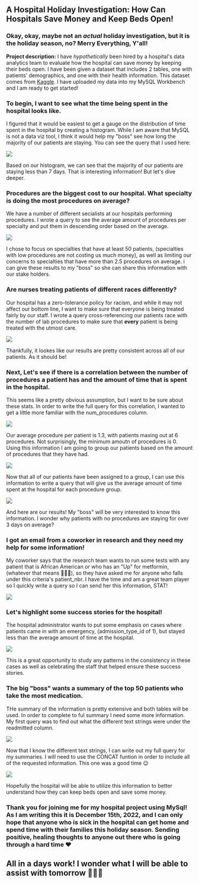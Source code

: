 ## A Hospital Holiday Investigation: How Can Hospitals Save Money and Keep Beds Open! 

### Okay, okay, maybe not an _actual_ holiday investigation, but it is the holiday season, no? Merry Everything, Y'all!

**Project description:** I have _hypothetically_ been hired by a hospital's data analytics team to evaluate how the hospital can save money by keeping their beds open.
I have been given a dataset that includes 2 tables, one with patients' demographics, and one with their health information. This dataset comes from [Kaggle](https://www.kaggle.com/code/iabhishekofficial/prediction-on-hospital-readmission/data?select=diabetic_data.csv).
I have uploaded my data into my MySQL Workbench and I am ready to get started! 

### To begin, I want to see what the time being spent in the hospital looks like. 

I figured that it would be easiest to get a gauge on the distribution of time spent in the hospital by creating a histogram. While I am aware that MySQL is not a data viz
tool, I think it would help my "boss" see how long the majority of our patients are staying. You can see the query that I used here:

<img src="images/Histogram.png?raw=true"/>

Based on our histogram, we can see that the majority of our patients are staying less than 7 days. That is interesting information! But let's dive deeper. 

### Procedures are the biggest cost to our hospital. What specialty is doing the most procedures on average?

We have a number of different secialists at our hospitals performing procedures. I wrote a query to see the average amount of procedures per specialty and put them in 
descending order based on the average. 

<img src="images/HAVING.png?raw=true"/>

I chose to focus on specialties that have at least 50 patients, (specialties with low procedures are not costing us much money), as well as limiting our concerns to 
specialties that have more than 2.5 procedures on average. i can give these results to my "boss" so she can share this information with our stake holders. 

### Are nurses treating patients of different races differently? 

Our hospital has a zero-tolerance policy for racism, and while it may not affect our bottom line, I want to make sure that everyone is being treated fairly by our staff. 
I wrote a query cross-referencing our patients race with the number of lab procedures to make sure that **every** patient is being treated with the utmost care. 

<img src="images/JOIN.png?raw=true"/>

Thankfully, it lookes like our results are pretty consistent across all of our patients. As it should be! 

### Next, Let's see if there is a correlation between the number of procedures a patient has and the amount of time that is spent in the hospital. 

This seems like a pretty obvious assumption, but I want to be sure about these stats. In order to write the full query for this correlation, I wanted to get a little
more familiar with the num_procedures column. 

<img src="images/CASE WHEN 1.png?raw=true"/>

Our average procedure per patient is 1.3, with patients maxing out at 6 procedures. Not surprisingly, the minimum amoutn of procedures is 0. Using this information I am
going to group our patients based on the amount of procedures that they have had. 

<img src="images/CASE WHEN 2.png?raw=true"/>

Now that all of our patients have been assigned to a group, I can use this information to write a query that will give us the average amount of time spent at the hospital
for each procedure group. 

<img src="images/CASE WHEN FINAL.png?raw=true"/>

And here are our results! My "boss" will be very interested to know this information. I wonder why patients with no procedures are staying for over 3 days on average?

### I got an email from a coworker in research and they need my help for some information!

My coworker says that the research team wants to run some tests with any patient that is African American or who has an "Up" for metformin, (whatever that means 🤷🏼‍♀️),
so they have asked me for anyone who falls under this criteria's patient_nbr.
I have the time and am a great team player so I quickly write a query so I can send her this information, STAT!

<img src="images/UNION.png?raw=true"/>

### Let's highlight some success stories for the hospital! 

The hospital administrator wants to put some emphasis on cases where patients came in with an emergency, (admission_type_id of 1), but stayed less than the average
amount of time at the hospital. 

<img src="images/SUBQUERY CTE.png?raw=true"/>

This is a great opportunity to study any patterns in the consistency in these cases as well as celebrating the staff that helped ensure these success stories. 

### The big "boss" wants a summary of the top 50 patients who take the most medication.

THe summary of the information is pretty extensive and both tables will be used. In order to complete to ful summary I need some more information. My first query was to find out what the different text strings were under the readmitted column. 

<img src="images/CONCAT 1.png?raw=true"/>

Now that I know the different text strings, I can write out my full query for my summaries. I will need to use the CONCAT funtion in order to include all of the 
requested information. This one was a good time 😉

<img src="images/CONCAT 2.png?raw=true"/>

Hopefully the hospital will be able to utilize this information to better understand how they can keep beds open and save some money.

### Thank you for joining me for my hospital project using MySql! As I am writing this it is December 15th, 2022, and I can only hope that anyone who is sick in the hospital can get home and spend time with their families this holiday season. Sending positive, healing thoughts to anyone out there who is going through a hard time ❤ 

## All in a days work! I wonder what I will be able to assist with tomorrow 👩🏼‍💻 




